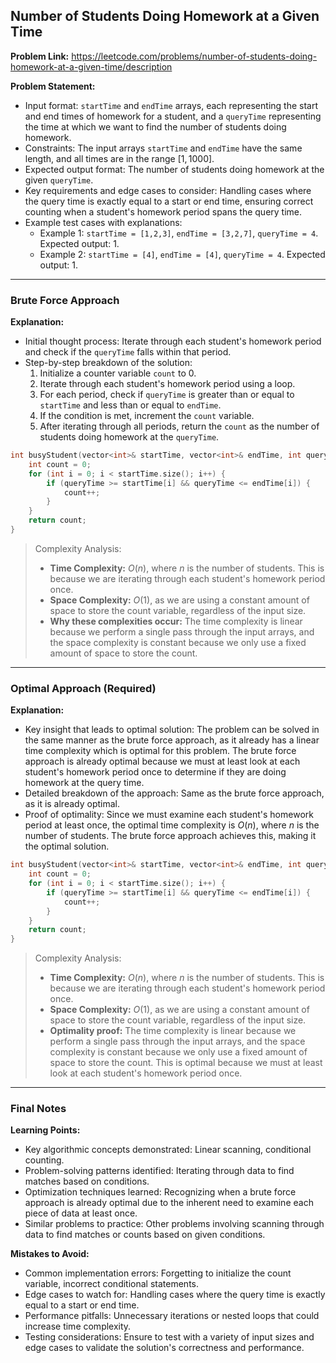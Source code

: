 ## Number of Students Doing Homework at a Given Time

**Problem Link:** https://leetcode.com/problems/number-of-students-doing-homework-at-a-given-time/description

**Problem Statement:**
- Input format: `startTime` and `endTime` arrays, each representing the start and end times of homework for a student, and a `queryTime` representing the time at which we want to find the number of students doing homework.
- Constraints: The input arrays `startTime` and `endTime` have the same length, and all times are in the range $[1, 1000]$.
- Expected output format: The number of students doing homework at the given `queryTime`.
- Key requirements and edge cases to consider: Handling cases where the query time is exactly equal to a start or end time, ensuring correct counting when a student's homework period spans the query time.
- Example test cases with explanations:
  - Example 1: `startTime = [1,2,3]`, `endTime = [3,2,7]`, `queryTime = 4`. Expected output: 1.
  - Example 2: `startTime = [4]`, `endTime = [4]`, `queryTime = 4`. Expected output: 1.

---

### Brute Force Approach

**Explanation:**
- Initial thought process: Iterate through each student's homework period and check if the `queryTime` falls within that period.
- Step-by-step breakdown of the solution:
  1. Initialize a counter variable `count` to 0.
  2. Iterate through each student's homework period using a loop.
  3. For each period, check if `queryTime` is greater than or equal to `startTime` and less than or equal to `endTime`.
  4. If the condition is met, increment the `count` variable.
  5. After iterating through all periods, return the `count` as the number of students doing homework at the `queryTime`.

```cpp
int busyStudent(vector<int>& startTime, vector<int>& endTime, int queryTime) {
    int count = 0;
    for (int i = 0; i < startTime.size(); i++) {
        if (queryTime >= startTime[i] && queryTime <= endTime[i]) {
            count++;
        }
    }
    return count;
}
```

> Complexity Analysis:
> - **Time Complexity:** $O(n)$, where $n$ is the number of students. This is because we are iterating through each student's homework period once.
> - **Space Complexity:** $O(1)$, as we are using a constant amount of space to store the count variable, regardless of the input size.
> - **Why these complexities occur:** The time complexity is linear because we perform a single pass through the input arrays, and the space complexity is constant because we only use a fixed amount of space to store the count.

---

### Optimal Approach (Required)

**Explanation:**
- Key insight that leads to optimal solution: The problem can be solved in the same manner as the brute force approach, as it already has a linear time complexity which is optimal for this problem. The brute force approach is already optimal because we must at least look at each student's homework period once to determine if they are doing homework at the query time.
- Detailed breakdown of the approach: Same as the brute force approach, as it is already optimal.
- Proof of optimality: Since we must examine each student's homework period at least once, the optimal time complexity is $O(n)$, where $n$ is the number of students. The brute force approach achieves this, making it the optimal solution.

```cpp
int busyStudent(vector<int>& startTime, vector<int>& endTime, int queryTime) {
    int count = 0;
    for (int i = 0; i < startTime.size(); i++) {
        if (queryTime >= startTime[i] && queryTime <= endTime[i]) {
            count++;
        }
    }
    return count;
}
```

> Complexity Analysis:
> - **Time Complexity:** $O(n)$, where $n$ is the number of students. This is because we are iterating through each student's homework period once.
> - **Space Complexity:** $O(1)$, as we are using a constant amount of space to store the count variable, regardless of the input size.
> - **Optimality proof:** The time complexity is linear because we perform a single pass through the input arrays, and the space complexity is constant because we only use a fixed amount of space to store the count. This is optimal because we must at least look at each student's homework period once.

---

### Final Notes

**Learning Points:**
- Key algorithmic concepts demonstrated: Linear scanning, conditional counting.
- Problem-solving patterns identified: Iterating through data to find matches based on conditions.
- Optimization techniques learned: Recognizing when a brute force approach is already optimal due to the inherent need to examine each piece of data at least once.
- Similar problems to practice: Other problems involving scanning through data to find matches or counts based on given conditions.

**Mistakes to Avoid:**
- Common implementation errors: Forgetting to initialize the count variable, incorrect conditional statements.
- Edge cases to watch for: Handling cases where the query time is exactly equal to a start or end time.
- Performance pitfalls: Unnecessary iterations or nested loops that could increase time complexity.
- Testing considerations: Ensure to test with a variety of input sizes and edge cases to validate the solution's correctness and performance.